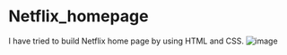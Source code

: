 # Netflix_homepage
I have tried to build Netflix home page by using HTML and CSS.
![image](https://user-images.githubusercontent.com/108618663/180604446-d4626899-945f-403c-b528-fcd52026ab14.png)

